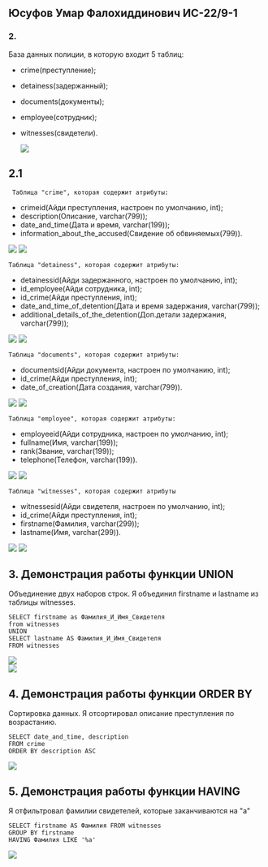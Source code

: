 ## Юсуфов Умар Фалохиддинович	ИС-22/9-1

### 2.
База данных полиции, в которую входит 5 таблиц:
* crime(преступление);
* detainess(задержанный);
* documents(документы);
* employee(сотрудник);
* witnesses(свидетели).

  ![](screenshots/bazad.png)

##  2.1
	 Таблица "crime", которая содержит атрибуты:
* crimeid(Айди преступления, настроен по умолчанию, int);
* description(Описание, varchar(799));
* date_and_time(Дата и время, varchar(199));
* information_about_the_accused(Свидение об обвиняемых(799)).

![](screenshots/crime1.png)			![](screenshots/Crime2.png)

	Таблица "detainess", которая содержит атрибуты:
* detainessid(Айди задержанного, настроен по умолчанию, int);
* id_employee(Айди сотрудника, int);
* id_crime(Айди преступления, int);
* date_and_time_of_detention(Дата и время задержания, varchar(799));
* additional_details_of_the_detention(Доп.детали задержания, varchar(799));

![](screenshots/detainess.png)			![](screenshots/detainess2.png)	

	Таблица "documents", которая содержит атрибуты:
* documentsid(Айди документа, настроен по умолчанию, int);
* id_crime(Айди преступления, int);
* date_of_creation(Дата создания, varchar(799)).

![](screenshots/documents.png)			![](screenshots/documents2.png)	

	Таблица "employee", которая содержит атрибуты:	
* employeeid(Айди сотрудника, настроен по умолчанию, int);
* fullname(Имя, varchar(199));
* rank(Звание, varchar(199));
* telephone(Телефон, varchar(199)).

![](screenshots/Employee.png)			![](screenshots/Employee2.png)

	Таблица "witnesses", которая содержит атрибуты
* witnessesid(Айди свидетеля, настроен по умолчанию, int);
* id_crime(Айди преступления, int);
* firstname(Фамилия, varchar(299));
* lastname(Имя, varchar(299)).

![](screenshots/witnesses.png)			![](screenshots/witnesses2.png)	

## 3. Демонстрация работы функции UNION
Объединение двух наборов строк. Я объединил firstname и lastname из таблицы witnesses.

```
SELECT firstname as Фамилия_И_Имя_Свидетеля
from witnesses	
UNION
SELECT lastname AS Фамилия_И_Имя_Свидетеля
FROM witnesses
```
![](screenshots/UNION11.png)			
![](screenshots/UNION22.png)

## 4. Демонстрация работы функции ORDER BY
Сортировка данных. Я отсортировал описание преступления по возрастанию.
```
SELECT date_and_time, description
FROM crime
ORDER BY description ASC
```
![](screenshots/ORDERBY1.png)

## 5. Демонстрация работы функции HAVING
Я отфильтровал фамилии свидетелей, которые заканчиваются на "а"
```
SELECT firstname AS Фамилия FROM witnesses
GROUP BY firstname
HAVING Фамилия LIKE '%а'
```
![](screenshots/having.png)
